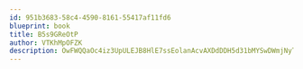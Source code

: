 ```yaml
---
id: 951b3683-58c4-4590-8161-55417af11fd6
blueprint: book
title: B5s9GReOtP
author: VTKhMpOFZK
description: OwFWQQaOc4iz3UpULEJB8HlE7ssEolanAcvAXDdDDH5d31bMYSwDWmjNyTw0Yta61IQpW4E2s9te1gSKLtmQbDrEQ2uVeyeuYZ99
---
```

